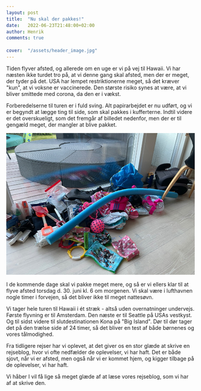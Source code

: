 ```yaml
---
layout: post
title:  "Nu skal der pakkes!"
date:   2022-06-23T21:48:00+02:00
author: Henrik
comments: true

cover:  "/assets/header_image.jpg"
---
```


Tiden flyver afsted, og allerede om en uge er vi på vej til Hawaii. Vi har næsten ikke turdet tro på, at vi denne gang skal afsted, men der er meget, der tyder på det. USA har lempet restriktionerne meget, så det kræver "kun", at vi voksne er vaccinerede. Den største risiko synes at være, at vi bliver smittede med corona, da den er i vækst.

Forberedelserne til turen er i fuld sving. Alt papirarbejdet er nu udført, og vi er begyndt at lægge ting til side, som skal pakkes i kufferterne. Indtil videre er det overskueligt, som det fremgår af billedet nedenfor, men der er til gengæld meget, der mangler at blive pakket.

<a href="/assets/pakning_large.jpg" data-lightbox="pakning" data-title="Pakning">
  <img src="/assets/pakning_small.jpg" title="Pakning">
</a>

I de kommende dage skal vi pakke meget mere, og så er vi ellers klar til at flyve afsted torsdag d. 30. juni kl. 6 om morgenen. Vi skal være i lufthavnen nogle timer i forvejen, så det bliver ikke til meget nattesøvn.

Vi tager hele turen til Hawaii i ét stræk - altså uden overnatninger undervejs. Første flyvning er til Amsterdam. Den næste er til Seattle på USAs vestkyst. Og til sidst videre til slutdestinationen Kona på "Big Island". Dør til dør tager det på den trælse side af 24 timer, så det bliver en test af både børnenes og vores tålmodighed.

Fra tidligere rejser har vi oplevet, at det giver os en stor glæde at skrive en rejseblog, hvor vi ofte nedfælder de oplevelser, vi har haft. Det er både sjovt, når vi er afsted, men også når vi er kommet hjem, og kigger tilbage på de oplevelser, vi har haft. 

Vi håber I vil få lige så meget glæde af at læse vores rejseblog, som vi har af at skrive den.
